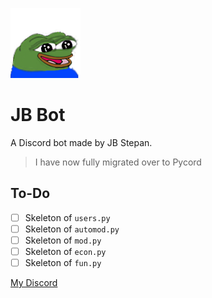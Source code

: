 ![Happy Pepe](images/PepeHappy.png)<br>
# JB Bot
A Discord bot made by JB Stepan.

> I have now fully migrated over to Pycord
## To-Do
- [ ] Skeleton of `users.py`
- [ ] Skeleton of `automod.py`
- [ ] Skeleton of `mod.py`
- [ ] Skeleton of `econ.py`
- [ ] Skeleton of `fun.py`

[My Discord](https://discord.gg/jwRMTpfEUS)
 
